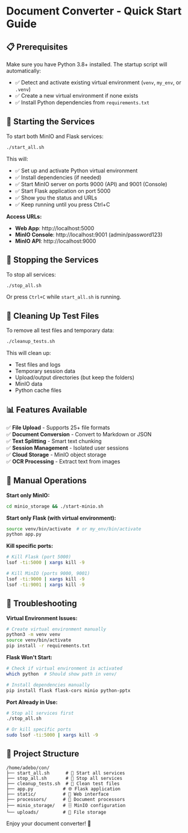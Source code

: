 # Document Converter - Quick Start Guide

## 📋 Prerequisites

Make sure you have Python 3.8+ installed. The startup script will automatically:
- ✅ Detect and activate existing virtual environment (`venv`, `my_env`, or `.venv`)
- ✅ Create a new virtual environment if none exists
- ✅ Install Python dependencies from `requirements.txt`

## 🚀 Starting the Services

To start both MinIO and Flask services:

```bash
./start_all.sh
```

This will:
- ✅ Set up and activate Python virtual environment
- ✅ Install dependencies (if needed)
- ✅ Start MinIO server on ports 9000 (API) and 9001 (Console)
- ✅ Start Flask application on port 5000
- ✅ Show you the status and URLs
- ✅ Keep running until you press Ctrl+C

**Access URLs:**
- **Web App**: http://localhost:5000
- **MinIO Console**: http://localhost:9001 (admin/password123)
- **MinIO API**: http://localhost:9000

## 🛑 Stopping the Services

To stop all services:

```bash
./stop_all.sh
```

Or press `Ctrl+C` while `start_all.sh` is running.

## 🧹 Cleaning Up Test Files

To remove all test files and temporary data:

```bash
./cleanup_tests.sh
```

This will clean up:
- Test files and logs
- Temporary session data
- Upload/output directories (but keep the folders)
- MinIO data
- Python cache files

## 📊 Features Available

✅ **File Upload** - Supports 25+ file formats  
✅ **Document Conversion** - Convert to Markdown or JSON  
✅ **Text Splitting** - Smart text chunking  
✅ **Session Management** - Isolated user sessions  
✅ **Cloud Storage** - MinIO object storage  
✅ **OCR Processing** - Extract text from images  

## 🔧 Manual Operations

**Start only MinIO:**
```bash
cd minio_storage && ./start-minio.sh
```

**Start only Flask (with virtual environment):**
```bash
source venv/bin/activate  # or my_env/bin/activate
python app.py
```

**Kill specific ports:**
```bash
# Kill Flask (port 5000)
lsof -ti:5000 | xargs kill -9

# Kill MinIO (ports 9000, 9001)
lsof -ti:9000 | xargs kill -9
lsof -ti:9001 | xargs kill -9
```

## 🚨 Troubleshooting

**Virtual Environment Issues:**
```bash
# Create virtual environment manually
python3 -m venv venv
source venv/bin/activate
pip install -r requirements.txt
```

**Flask Won't Start:**
```bash
# Check if virtual environment is activated
which python  # Should show path in venv/

# Install dependencies manually
pip install flask flask-cors minio python-pptx
```

**Port Already in Use:**
```bash
# Stop all services first
./stop_all.sh

# Or kill specific ports
sudo lsof -ti:5000 | xargs kill -9
```

## 📁 Project Structure

```
/home/adebo/con/
├── start_all.sh      # 🚀 Start all services
├── stop_all.sh       # 🛑 Stop all services  
├── cleanup_tests.sh  # 🧹 Clean test files
├── app.py           # 🌐 Flask application
├── static/          # 📱 Web interface
├── processors/      # 🔄 Document processors
├── minio_storage/   # 🗄️ MinIO configuration
└── uploads/         # 📁 File storage
```

Enjoy your document converter! 🎉
